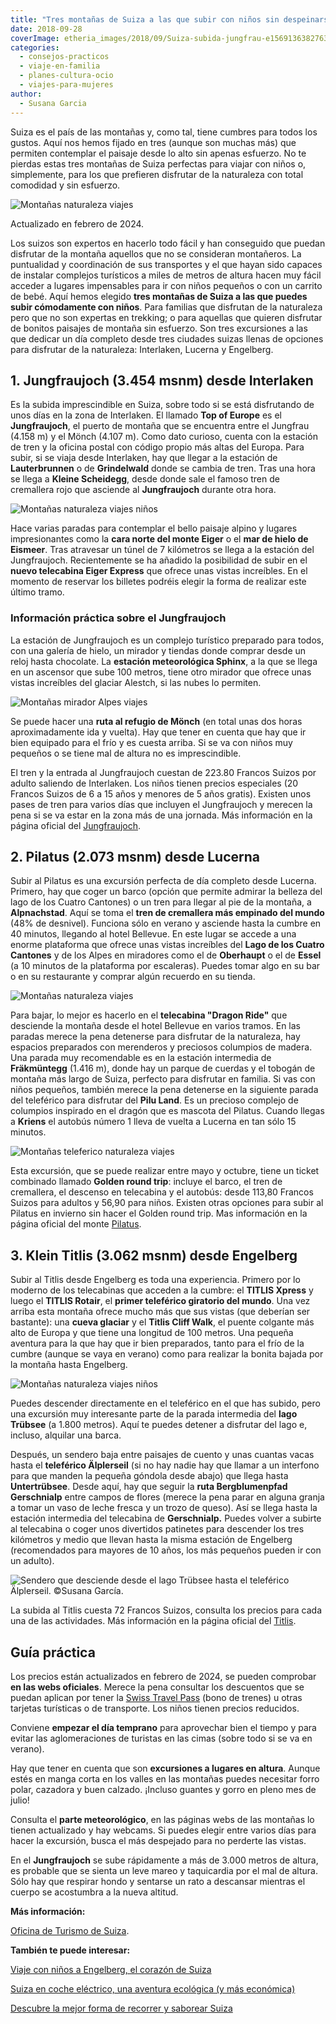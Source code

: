 ```yaml
---
title: "Tres montañas de Suiza a las que subir con niños sin despeinarse"
date: 2018-09-28
coverImage: etheria_images/2018/09/Suiza-subida-jungfrau-e1569136382763.jpg
categories: 
  - consejos-practicos
  - viaje-en-familia
  - planes-cultura-ocio
  - viajes-para-mujeres
author: 
  - Susana Garcia
---
```


Suiza es el país de las montañas y, como tal, tiene cumbres para todos los gustos. Aquí 
nos hemos fijado en tres (aunque son muchas más) que permiten contemplar el paisaje 
desde lo alto sin apenas esfuerzo. No te pierdas estas tres montañas de Suiza perfectas 
para viajar con niños o, simplemente, para los que prefieren disfrutar de la naturaleza 
con total comodidad y sin esfuerzo. 

![Montañas naturaleza viajes](etheria_images/2018/09/Suiza-puente-Titlis.jpg "El puente conocido como el Titlis Cliff Walk, en el Klein Titlis, ofrece unas vistas espectaculares. ©Oscar Nenander/swiss-image.ch.")

Actualizado en febrero de 2024. 

Los suizos son expertos en hacerlo todo fácil y han conseguido que puedan disfrutar de 
la montaña aquellos que no se consideran montañeros. La puntualidad y coordinación de 
sus transportes y el que hayan sido capaces de instalar complejos turísticos a miles de 
metros de altura hacen muy fácil acceder a lugares impensables para ir con niños 
pequeños o con un carrito de bebé. Aquí hemos elegido **tres montañas de Suiza a las que 
puedes subir cómodamente con niños**. Para familias que disfrutan de la naturaleza pero 
que no son expertas en trekking; o para aquellas que quieren disfrutar de bonitos 
paisajes de montaña sin esfuerzo. Son tres excursiones a las que dedicar un día completo 
desde tres ciudades suizas llenas de opciones para disfrutar de la naturaleza: 
Interlaken, Lucerna y Engelberg. 

## 1\. Jungfraujoch (3.454 msnm) desde Interlaken

Es la subida imprescindible en Suiza, sobre todo si se está disfrutando de unos días en 
la zona de Interlaken. El llamado **Top of Europe** es el **Jungfraujoch**, el puerto de 
montaña que se encuentra entre el Jungfrau (4.158 m) y el Mönch (4.107 m). Como dato 
curioso, cuenta con la estación de tren y la oficina postal con código propio más altas 
del Europa. Para subir, si se viaja desde Interlaken, hay que llegar a la estación de 
**Lauterbrunnen** o de **Grindelwald** donde se cambia de tren. Tras una hora se llega a 
**Kleine Scheidegg**, desde donde sale el famoso tren de cremallera rojo que asciende al 
**Jungfraujoch** durante otra hora. 

![Montañas naturaleza viajes niños](etheria_images/2018/09/Suiza-subida-jungfrau-e1569136382763.jpg "Subida en tren al Jungfraujoch. ©swiss-image.ch/Jeroen Seyffe.")

Hace varias paradas para contemplar el bello paisaje alpino y lugares impresionantes 
como la **cara norte del monte Eiger** o el **mar de hielo de Eismeer**. Tras atravesar 
un túnel de 7 kilómetros se llega a la estación del Jungfraujoch. Recientemente se ha 
añadido la posibilidad de subir en el **nuevo telecabina Eiger Express** que ofrece unas 
vistas increíbles. En el momento de reservar los billetes podréis elegir la forma de 
realizar este último tramo. 

### Información práctica sobre el Jungfraujoch

La estación de Jungfraujoch es un complejo turístico preparado para todos, con una 
galería de hielo, un mirador y tiendas donde comprar desde un reloj hasta chocolate. La 
**estación meteorológica Sphinx**, a la que se llega en un ascensor que sube 100 metros, 
tiene otro mirador que ofrece unas vistas increíbles del glaciar Alestch, si las nubes 
lo permiten. 

![Montañas mirador Alpes viajes](etheria_images/2018/09/Suiza-observatorio-Jungfrau-e1569136403219.jpg "Desde el Jungfraujoch se puede acceder al observatorio Sphinx y al glaciar Aletsch. ©swiss-image.ch/Rob Lewis")

Se puede hacer una **ruta al refugio de Mönch** (en total unas dos horas aproximadamente 
ida y vuelta). Hay que tener en cuenta que hay que ir bien equipado para el frío y es 
cuesta arriba. Si se va con niños muy pequeños o se tiene mal de altura no es 
imprescindible. 

El tren y la entrada al Jungfraujoch cuestan de 223.80 Francos Suizos por adulto 
saliendo de Interlaken. Los niños tienen precios especiales (20 Francos Suizos de 6 a 15 
años y menores de 5 años gratis). Existen unos pases de tren para varios días que 
incluyen el Jungfraujoch y merecen la pena si se va estar en la zona más de una jornada. 
Más información en la página oficial del [Jungfraujoch](https://www.jungfrau.ch/en-gb/jungfraujoch-top-of-europe/). 

## 2\. Pilatus (2.073 msnm) desde Lucerna

Subir al Pilatus es una excursión perfecta de día completo desde Lucerna. Primero, hay 
que coger un barco (opción que permite admirar la belleza del lago de los Cuatro 
Cantones) o un tren para llegar al pie de la montaña, a **Alpnachstad**. Aquí se toma el 
**tren de cremallera más empinado del mundo** (48% de desnivel). Funciona sólo en verano 
y asciende hasta la cumbre en 40 minutos, llegando al hotel Bellevue. En este lugar se 
accede a una enorme plataforma que ofrece unas vistas increíbles del **Lago de los 
Cuatro Cantones** y de los Alpes en miradores como el de **Oberhaupt** o el de **Essel** 
(a 10 minutos de la plataforma por escaleras). Puedes tomar algo en su bar o en su 
restaurante y comprar algún recuerdo en su tienda. 

![Montañas naturaleza viajes](etheria_images/2018/09/Suiza-Pilatus-tren-cremallera-e1569136428264.jpg "Tren de cremallera que sube al monte Pilatus. ©swiss-image.ch/Stefan Schlumpf.")

Para bajar, lo mejor es hacerlo en el **telecabina "Dragon Ride"** que desciende la 
montaña desde el hotel Bellevue en varios tramos. En las paradas merece la pena 
detenerse para disfrutar de la naturaleza, hay espacios preparados con merenderos y 
preciosos columpios de madera. Una parada muy recomendable es en la estación intermedia 
de **Fräkmüntegg** (1.416 m), donde hay un parque de cuerdas y el tobogán de montaña más 
largo de Suiza, perfecto para disfrutar en familia. Si vas con niños pequeños, también 
merece la pena detenerse en la siguiente parada del teleférico para disfrutar del **Pilu 
Land**. Es un precioso complejo de columpios inspirado en el dragón que es mascota del 
Pilatus. Cuando llegas a **Kriens** el autobús número 1 lleva de vuelta a Lucerna en tan 
sólo 15 minutos. 

![Montañas teleferico naturaleza viajes](etheria_images/2018/09/Suiza-pilatus-e1569136453235.jpg "Telecabina llamado 'Dragon Ride' que desciende el monte Pilatus. ©swiss-image.ch/Stefan Schlumpf.")

Esta excursión, que se puede realizar entre mayo y octubre, tiene un ticket combinado 
llamado **Golden round trip**: incluye el barco, el tren de cremallera, el descenso en 
telecabina y el autobús: desde 113,80 Francos Suizos para adultos y 56,90 para niños. 
Existen otras opciones para subir al Pilatus en invierno sin hacer el Golden round trip. 
Mas información en la página oficial del monte [Pilatus](https://www.pilatus.ch/en/). 

## 3\. Klein Titlis (3.062 msnm) desde Engelberg

Subir al Titlis desde Engelberg es toda una experiencia. Primero por lo moderno de los 
telecabinas que acceden a la cumbre: el **TITLIS Xpress** y luego el **TITLIS Rotair**, 
el **primer teleférico giratorio del mundo**. Una vez arriba esta montaña ofrece mucho 
más que sus vistas (que deberían ser bastante): una **cueva glaciar** y el **Titlis 
Cliff Walk**, el puente colgante más alto de Europa y que tiene una longitud de 100 
metros. Una pequeña aventura para la que hay que ir bien preparados, tanto para el frío 
de la cumbre (aunque se vaya en verano) como para realizar la bonita bajada por la 
montaña hasta Engelberg. 

![Montañas naturaleza viajes niños](etheria_images/2018/09/Titlis-suiza-e1569136481940.jpg "El espectacular teleférico TITLIS Rotair. ©swiss-image.ch/Roger Gruetter.")

Puedes descender directamente en el teleférico en el que has subido, pero una excursión 
muy interesante parte de la parada intermedia del **lago Trübsee** (a 1.800 metros). 
Aquí te puedes detener a disfrutar del lago e, incluso, alquilar una barca. 

Después, un sendero baja entre paisajes de cuento y unas cuantas vacas hasta el 
**teleférico Älplerseil** (si no hay nadie hay que llamar a un interfono para que manden 
la pequeña góndola desde abajo) que llega hasta **Untertrübsee**. Desde aquí, hay que 
seguir la **ruta Bergblumenpfad Gerschnialp** entre campos de flores (merece la pena 
parar en alguna granja a tomar un vaso de leche fresca y un trozo de queso). Así se 
llega hasta la estación intermedia del telecabina de **Gerschnialp.** Puedes volver a 
subirte al telecabina o coger unos divertidos patinetes para descender los tres 
kilómetros y medio que llevan hasta la misma estación de Engelberg (recomendados para 
mayores de 10 años, los más pequeños pueden ir con un adulto). 

![](etheria_images/2018/09/Suiza-bajada-Titlis-camino-e1569136498873.jpg "Sendero que desciende desde el lago Trübsee hasta el teleférico Älplerseil. ©Susana García.")

La subida al Titlis cuesta 72 Francos Suizos, consulta los precios para cada una de las 
actividades. Más información en la página oficial del [Titlis](https://www.titlis.ch/en). 

## Guía práctica

Los precios están actualizados en febrero de 2024, se pueden comprobar **en las webs 
oficiales**. Merece la pena consultar los descuentos que se puedan aplican por tener la [Swiss 
Travel Pass](https://www.swiss-pass.ch/es/) (bono de trenes) u otras tarjetas turísticas 
o de transporte. Los niños tienen precios reducidos. 

Conviene **empezar el día temprano** para aprovechar bien el tiempo y para evitar las 
aglomeraciones de turistas en las cimas (sobre todo si se va en verano). 

Hay que tener en cuenta que son **excursiones a lugares en altura**. Aunque estés en 
manga corta en los valles en las montañas puedes necesitar forro polar, cazadora y buen 
calzado. ¡Incluso guantes y gorro en pleno mes de julio! 

Consulta el **parte meteorológico**, en las páginas webs de las montañas lo tienen 
actualizado y hay webcams. Si puedes elegir entre varios días para hacer la excursión, 
busca el más despejado para no perderte las vistas. 

En el **Jungfraujoch** se sube rápidamente a más de 3.000 metros de altura, es probable 
que se sienta un leve mareo y taquicardia por el mal de altura. Sólo hay que respirar 
hondo y sentarse un rato a descansar mientras el cuerpo se acostumbra a la nueva 
altitud. 

**Más información:** 

[Oficina de Turismo de Suiza](https://www.myswitzerland.com/es/inicio.html). 

**También te puede interesar:** 

[Viaje con niños a Engelberg, el corazón de 
Suiza](https://etheriamagazine.com/2019/04/30/viaje-en-familia-que-hacer-engelberg-suiza/) 

[Suiza en coche eléctrico, una aventura ecológica (y más 
económica)](https://etheriamagazine.com/2021/02/10/ruta-en-coche-electrico-por-suiza/) 

[Descubre la mejor forma de recorrer y saborear 
Suiza](https://etheriamagazine.com/2021/05/10/guia-gastronomica-suiza-y-rutas-en-tren/)
